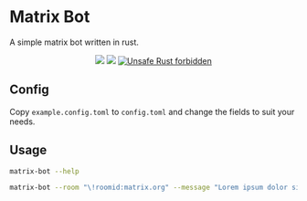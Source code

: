 # Matrix Bot
A simple matrix bot written in rust.


<p align="center">
  <!-- CI -->
  <img src="https://github.com/dennis-lawter/matrix-bot/workflows/CI/badge.svg" />
  <!-- codecov -->
  <img src="https://codecov.io/gh/dennis-lawter/matrix-bot/branch/master/graph/badge.svg" />
  <!-- unsafe forbidden -->
  <a href="https://github.com/rust-secure-code/safety-dance/">
    <img src="https://img.shields.io/badge/unsafe-forbidden-success.svg"
      alt="Unsafe Rust forbidden" />
  </a>
</p>

## Config
Copy `example.config.toml` to `config.toml` and change the fields to suit your needs.

## Usage
```bash
matrix-bot --help
```
```bash
matrix-bot --room "\!roomid:matrix.org" --message "Lorem ipsum dolor sit amet"
```
